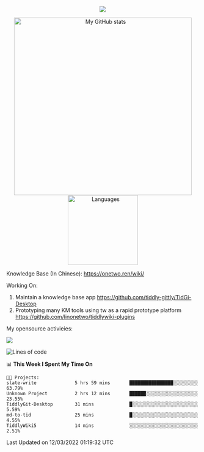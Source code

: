 <a href="https://github.com/linonetwo">
    <p align="center">
        <img src="https://github-profile-trophy.vercel.app/?username=linonetwo&column=7&theme=onedark"/>
    </p>
</a>
<a align="center" href="https://github.com/linonetwo">
  <p align="center">
    <img src="https://github-readme-stats.vercel.app/api?username=linonetwo&show_icons=true&count_private=true" alt="My GitHub stats" width="465"/>
    <img src="https://github-readme-stats.vercel.app/api/top-langs/?username=linonetwo&layout=compact&langs_count=10" alt="Languages" height="183">
  </p>
</a>

Knowledge Base (In Chinese): https://onetwo.ren/wiki/

Working On: 

1. Maintain a knowledge base app https://github.com/tiddly-gittly/TidGi-Desktop
1. Prototyping many KM tools using tw as a rapid prototype platform https://github.com/linonetwo/tiddlywiki-plugins

My opensource activieies:

![](https://visitor-badge.glitch.me/badge?page_id=linonetwo.linonetwo)

<!--START_SECTION:waka-->
![Lines of code](https://img.shields.io/badge/From%20Hello%20World%20I%27ve%20Written-2%20Million%20lines%20of%20code-blue)

📊 **This Week I Spent My Time On** 

```text
🐱‍💻 Projects: 
slate-write              5 hrs 59 mins       ████████████████░░░░░░░░░   63.79% 
Unknown Project          2 hrs 12 mins       ██████░░░░░░░░░░░░░░░░░░░   23.55% 
TiddlyGit-Desktop        31 mins             █░░░░░░░░░░░░░░░░░░░░░░░░   5.59% 
md-to-tid                25 mins             █░░░░░░░░░░░░░░░░░░░░░░░░   4.55% 
TiddlyWiki5              14 mins             ░░░░░░░░░░░░░░░░░░░░░░░░░   2.51%

```


 Last Updated on 12/03/2022 01:19:32 UTC
<!--END_SECTION:waka-->
